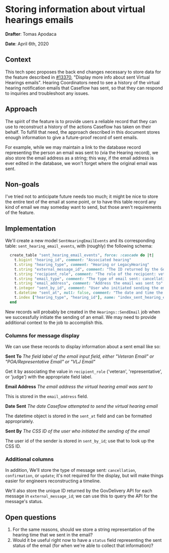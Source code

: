 # Storing information about virtual hearings emails
**Drafter**: Tomas Apodaca

**Date**: April 6th, 2020

## Context
This tech spec proposes the back end changes necessary to store data for the feature described in [#13370](https://github.com/department-of-veterans-affairs/caseflow/issues/13370), "Display more info about sent Virtual Hearings emails". Hearing Coordinators need to see a history of the virtual hearing notification emails that Caseflow has sent, so that they can respond to inquiries and troubleshoot any issues.

## Approach
The spirit of the feature is to provide users a reliable record that they can use to reconstruct a history of the actions Caseflow has taken on their behalf. To fulfill that need, the approach described in this document stores enough information to give a future-proof record of sent emails.

For example, while we may maintain a link to the database record representing the person an email was sent to (via the Hearing record), we also store the email address as a string; this way, if the email address is ever edited in the database, we won't forget where the original email was sent.

## Non-goals
I've tried not to anticipate future needs too much; it might be nice to store the entire text of the email at some point, or to have this table record any kind of email we may someday want to send, but those aren't requirements of the feature.

## Implementation

We'll create a new model `SentHearingEmailEvents` and its corresponding table: `sent_hearing_email_events`, with (roughly) the following schema:

```ruby
  create_table "sent_hearing_email_events", force: :cascade do |t|
    t.bigint "hearing_id", comment: "Associated hearing"
    t.string "hearing_type", comment: "Hearing or LegacyHearing"
    t.string "external_message_id", comment: "The ID returned by the GovDelivery API when we send an email"
    t.string "recipient_role", comment: "The role of the recipient: veteran, representative, judge"
    t.string "email_type", comment: "The type of email sent: cancellation, confirmation, update"
    t.string "email_address", comment: "Address the email was sent to"
    t.integer "sent_by_id", comment: "User who initiated sending the email"
    t.datetime "sent_at", null: false, comment: "The date and time the email was sent"
    t.index ["hearing_type", "hearing_id"], name: "index_sent_hearing_email_events_on_hearing_type_and_hearing_id"
  end
```

New records will probably be created in the `Hearings::SendEmail` job when we successfully initiate the sending of an email. We may need to provide additional context to the job to accomplish this.

### Columns for message display

We can use these records to display information about a sent email like so:

**Sent To** _The field label of the email input field, either "Veteran Email" or "POA/Representative Email" or "VLJ Email"_

Get it by associating the value in `recipient_role` ('veteran', 'representative', or 'judge') with the appropriate field label.

**Email Address** _The email address the virtual hearing email was sent to_

This is stored in the `email_address` field.

**Date Sent** _The date Caseflow attempted to send the virtual hearing email_

The datetime object is stored in the `sent_at` field and can be formatted appropriately.

**Sent By** _The CSS ID of the user who initiated the sending of the email_

The user id of the sender is stored in `sent_by_id`; use that to look up the CSS ID.

### Additional columns

In addition, We'll store the type of message sent: `cancellation`, `confirmation`, or `update`; it's not required for the display, but will make things easier for engineers reconstructing a timeline.

We'll also store the unique ID returned by the GovDelivery API for each message in `external_message_id`; we can use this to query the API for the message's status.

## Open questions

1. For the same reasons, should we store a string representation of the hearing time that we sent in the email?
1. Would it be useful right now to have a `status` field representing the sent status of the email (for when we're able to collect that information)?
